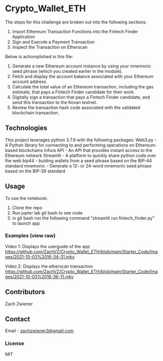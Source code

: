 # Crypto_Wallet_ETH


The steps for this challenge are broken out into the following sections:

1. Import Ethereum Transaction Functions into the Fintech Finder Application
2. Sign and Execute a Payment Transaction
3. Inspect the Transaction on Etherscan

Below is achomplished in this file: 
1. Generate a new Ethereum account instance by using your mnemonic seed phrase (which you created earlier in the module).
2. Fetch and display the account balance associated with your Ethereum account address.
3. Calculate the total value of an Ethereum transaction, including the gas estimate, that pays a Fintech Finder candidate for their work.
4. Digitally sign a transaction that pays a Fintech Finder candidate, and send this transaction to the Kovan testnet.
5. Review the transaction hash code associated with the validated blockchain transaction.

## Technologies
This project leverages python 3.7.9 with the following packages:
Web3.py - A Python library for connecting to and performing operations on Ethereum-based blockchains
Infura API - An API that provides instant access to the Ethereum network
Streamlit - A platform to quickly share python code over the web
bip44 - bulding wallets from a seed phrase based on the BIP-44 standard
mnemonic - Generate a 12- or 24-word mnemonic seed phrase based on the BIP-39 standard


## Usage
To use the notebook:
1. Clone the repo
2. Run jupter lab git bash to see code
3. in git bash run the following command "streamlit run fintech_finder.py" to launch app



### Examples (view raw)
Video 1: Displays the userguide of the app
https://github.com/ZachVZ/Crypto_Wallet_ETH/blob/main/Starter_Code/Images/2021-10-03%2016-34-31.mkv

Video 2: Displays the etherscan transaction
https://github.com/ZachVZ/Crypto_Wallet_ETH/blob/main/Starter_Code/Images/2021-10-03%2016-36-11.mkv


## Contributors
Zach Zwiener

## Contact
Email - zachzwiener3@gmail.com

### License
MIT





